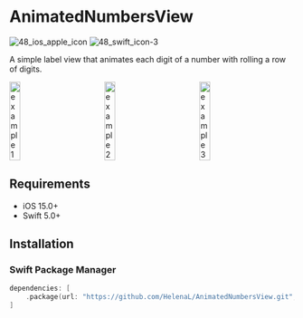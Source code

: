 # AnimatedNumbersView
![48_ios_apple_icon](https://github.com/HelenaL/WeatherMeApp_iOS/assets/5014495/936236cb-445f-4430-ac97-3c367f1bacf4) ![48_swift_icon-3](https://github.com/HelenaL/WeatherMeApp_iOS/assets/5014495/3d35e284-a9e7-4851-9601-9439c26c41f3)

A simple label view that animates each digit of a number with rolling a row of digits.
<div style="display: flex; justify-content: center;">
  <img src="https://github.com/HelenaL/AnimatedNumbersView/assets/5014495/f514b259-8d1e-4800-a3b6-a6fdebb213e8" width="28%" alt="example 1" style="margin-right: 100px;"/>
  <img src="https://github.com/HelenaL/AnimatedNumbersView/assets/5014495/bda2cbfb-b5de-49e5-8103-f51040a00cf2" width="28%" alt="example 2" style="margin-right: 100px;"/>
  <img src="https://github.com/HelenaL/AnimatedNumbersView/assets/5014495/890ed5d5-d1c7-4b50-94b3-043246a13033" width="28%" alt="example 3" style="margin-right: 100px;"/>
</div>

## Requirements
- iOS 15.0+
- Swift 5.0+
  
## Installation
### Swift Package Manager
```swift
dependencies: [
    .package(url: "https://github.com/HelenaL/AnimatedNumbersView.git", from: "1.0.0")
]
```


